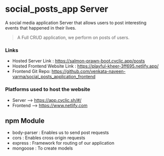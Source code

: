 # social_posts_app Server
A social media application Server that allows users to post interesting events that happened in their lives.

> A Full CRUD application, we perform on posts of users.

### Links
- Hosted Server Link : https://salmon-prawn-boot.cyclic.app/posts
- Hosted Frontend Website Link : https://playful-kheer-3ff695.netlify.app/
- Frontend Git Repo: https://github.com/venkata-naveen-varma/social_posts_application_frontend

### Platforms used to host the website
- Server --> https://app.cyclic.sh/#/
- Frontend --> https://www.netlify.com

## npm Module
- body-parser : Enables us to send post requests
- cors : Enables cross origin requests
- express : Framework for routing of our application
- mongoose : To create models
